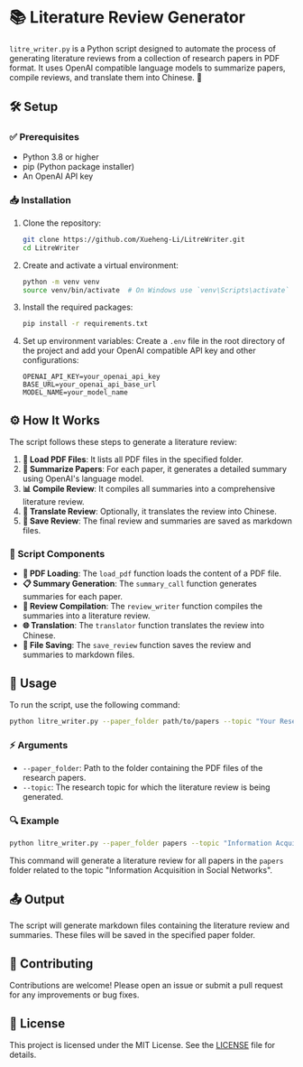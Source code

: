 # 📚 Literature Review Generator

`litre_writer.py` is a Python script designed to automate the process of generating literature reviews from a collection of research papers in PDF format. It uses OpenAI compatible language models to summarize papers, compile reviews, and translate them into Chinese. 🤖

## 🛠️ Setup

### ✅ Prerequisites

- Python 3.8 or higher
- pip (Python package installer)
- An OpenAI API key

### 📥 Installation

1. Clone the repository:
    ```sh
    git clone https://github.com/Xueheng-Li/LitreWriter.git
    cd LitreWriter
    ```

2. Create and activate a virtual environment:
    ```sh
    python -m venv venv
    source venv/bin/activate  # On Windows use `venv\Scripts\activate`
    ```

3. Install the required packages:
    ```sh
    pip install -r requirements.txt
    ```

4. Set up environment variables:
    Create a `.env` file in the root directory of the project and add your OpenAI compatible API key and other configurations:
    ```env
    OPENAI_API_KEY=your_openai_api_key
    BASE_URL=your_openai_api_base_url
    MODEL_NAME=your_model_name
    ```

## ⚙️ How It Works

The script follows these steps to generate a literature review:

1. **📄 Load PDF Files**: It lists all PDF files in the specified folder.
2. **📝 Summarize Papers**: For each paper, it generates a detailed summary using OpenAI's language model.
3. **📊 Compile Review**: It compiles all summaries into a comprehensive literature review.
4. **🔄 Translate Review**: Optionally, it translates the review into Chinese.
5. **💾 Save Review**: The final review and summaries are saved as markdown files.

### 🧩 Script Components

- **📂 PDF Loading**: The `load_pdf` function loads the content of a PDF file.
- **📋 Summary Generation**: The `summary_call` function generates summaries for each paper.
- **📑 Review Compilation**: The `review_writer` function compiles the summaries into a literature review.
- **🌐 Translation**: The `translator` function translates the review into Chinese.
- **💾 File Saving**: The `save_review` function saves the review and summaries to markdown files.

## 🚀 Usage

To run the script, use the following command:
```sh
python litre_writer.py --paper_folder path/to/papers --topic "Your Research Topic"
```

### ⚡ Arguments

- `--paper_folder`: Path to the folder containing the PDF files of the research papers.
- `--topic`: The research topic for which the literature review is being generated.

### 🔍 Example

```sh
python litre_writer.py --paper_folder papers --topic "Information Acquisition in Social Networks"
```

This command will generate a literature review for all papers in the `papers` folder related to the topic "Information Acquisition in Social Networks".

## 📤 Output

The script will generate markdown files containing the literature review and summaries. These files will be saved in the specified paper folder.

## 🤝 Contributing

Contributions are welcome! Please open an issue or submit a pull request for any improvements or bug fixes.

## 📄 License

This project is licensed under the MIT License. See the [LICENSE](LICENSE) file for details.
